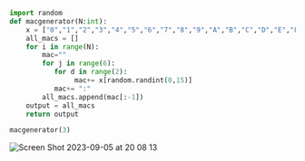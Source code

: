 ```.py
import random
def macgenerator(N:int):
    x = ["0","1","2","3","4","5","6","7","8","9","A","B","C","D","E","F"]
    all_macs = []
    for i in range(N):
        mac=""
        for j in range(6):
           for d in range(2):
                mac+= x[random.randint(0,15)]
           mac+= ":"
        all_macs.append(mac[:-1])
    output = all_macs
    return output

macgenerator(3)

```
![Screen Shot 2023-09-05 at 20 08 13](https://github.com/24536urdj/Year_2-_G12/assets/112072887/0e30f1a5-7b36-49f8-9aae-c474cd3c1aba)
